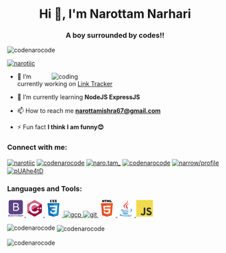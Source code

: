 <h1 align="center">Hi 👋, I'm Narottam Narhari</h1>
<h3 align="center">A boy surrounded by codes!!</h3>

 <p align="left"> <img src="https://komarev.com/ghpvc/?username=codenarocode&label=Profile%20views&color=0e75b6&style=flat" alt="codenarocode" /> </p>

<!--<p align="left"> <a href="https://github.com/ryo-ma/github-profile-trophy"><img src="https://github-profile-trophy.vercel.app/?username=codenarocode" alt="codenarocode" /></a> </p> -->

<p align="left"> <a href="https://twitter.com/narotiic" target="blank"><img src="https://img.shields.io/twitter/follow/narotiic?logo=twitter&style=for-the-badge" alt="narotiic" /></a> </p> 
<img align="right" width="400" src="https://cdn.dribbble.com/users/1714010/screenshots/10822383/media/ea98dfbdc8c2a056427061871bb42edc.gif" alt="coding">

- 🔭 I’m currently working on [Link Tracker](https://github.com/codenarocode/link-tracker)

- 🌱 I’m currently learning **NodeJS  ExpressJS**

- 📫 How to reach me **narottamishra67@gmail.com**

- ⚡ Fun fact **I think I am funny😊**

<h3 align="left">Connect with me:</h3>
<p align="left">
<a href="https://twitter.com/narotiic" target="blank"><img align="center" src="https://raw.githubusercontent.com/rahuldkjain/github-profile-readme-generator/master/src/images/icons/Social/twitter.svg" alt="narotiic" height="30" width="40" /></a>
<a href="https://linkedin.com/in/codenarocode" target="blank"><img align="center" src="https://raw.githubusercontent.com/rahuldkjain/github-profile-readme-generator/master/src/images/icons/Social/linked-in-alt.svg" alt="codenarocode" height="30" width="40" /></a>
<a href="https://instagram.com/naro.tam_" target="blank"><img align="center" src="https://raw.githubusercontent.com/rahuldkjain/github-profile-readme-generator/master/src/images/icons/Social/instagram.svg" alt="naro.tam_" height="30" width="40" /></a>
<a href="https://www.leetcode.com/codenarocode" target="blank"><img align="center" src="https://raw.githubusercontent.com/rahuldkjain/github-profile-readme-generator/master/src/images/icons/Social/leet-code.svg" alt="codenarocode" height="30" width="40" /></a>
<a href="https://auth.geeksforgeeks.org/user/narrow/profile" target="blank"><img align="center" src="https://raw.githubusercontent.com/rahuldkjain/github-profile-readme-generator/master/src/images/icons/Social/geeks-for-geeks.svg" alt="narrow/profile" height="30" width="40" /></a>
<a href="https://discord.gg/pUAhe4tD" target="blank"><img align="center" src="https://raw.githubusercontent.com/rahuldkjain/github-profile-readme-generator/master/src/images/icons/Social/discord.svg" alt="pUAhe4tD" height="30" width="40" /></a>
</p>

<h3 align="left">Languages and Tools:</h3>
<p align="left"> <a href="https://getbootstrap.com" target="_blank"> <img src="https://raw.githubusercontent.com/devicons/devicon/master/icons/bootstrap/bootstrap-plain-wordmark.svg" alt="bootstrap" width="40" height="40"/> </a> <a href="https://www.w3schools.com/cpp/" target="_blank"> <img src="https://raw.githubusercontent.com/devicons/devicon/master/icons/cplusplus/cplusplus-original.svg" alt="cplusplus" width="40" height="40"/> </a> <a href="https://www.w3schools.com/css/" target="_blank"> <img src="https://raw.githubusercontent.com/devicons/devicon/master/icons/css3/css3-original-wordmark.svg" alt="css3" width="40" height="40"/> </a> <a href="https://cloud.google.com" target="_blank"> <img src="https://www.vectorlogo.zone/logos/google_cloud/google_cloud-icon.svg" alt="gcp" width="40" height="40"/> </a> <a href="https://git-scm.com/" target="_blank"> <img src="https://www.vectorlogo.zone/logos/git-scm/git-scm-icon.svg" alt="git" width="40" height="40"/> </a> <a href="https://www.w3.org/html/" target="_blank"> <img src="https://raw.githubusercontent.com/devicons/devicon/master/icons/html5/html5-original-wordmark.svg" alt="html5" width="40" height="40"/> </a> <a href="https://www.java.com" target="_blank"> <img src="https://raw.githubusercontent.com/devicons/devicon/master/icons/java/java-original.svg" alt="java" width="40" height="40"/> </a> <a href="https://developer.mozilla.org/en-US/docs/Web/JavaScript" target="_blank"> <img src="https://raw.githubusercontent.com/devicons/devicon/master/icons/javascript/javascript-original.svg" alt="javascript" width="40" height="40"/> </a> </p>

<p><img align="left" src="https://github-readme-stats.vercel.app/api/top-langs?username=codenarocode&show_icons=true&locale=en&layout=compact" alt="codenarocode" /></p>

<p style="margin-top:10">&nbsp;<img align="center" src="https://github-readme-stats.vercel.app/api?username=codenarocode&show_icons=true&locale=en" alt="codenarocode" /></p>

<p><img align="center" src="https://github-readme-streak-stats.herokuapp.com/?user=codenarocode&" alt="codenarocode" /></p>

